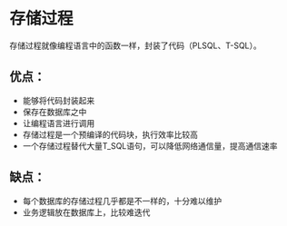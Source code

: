 # 存储过程

存储过程就像编程语言中的函数一样，封装了代码（PLSQL、T-SQL）。

## 优点：

* 能够将代码封装起来
* 保存在数据库之中
* 让编程语言进行调用
* 存储过程是一个预编译的代码块，执行效率比较高
* 一个存储过程替代大量T_SQL语句，可以降低网络通信量，提高通信速率

## 缺点：

* 每个数据库的存储过程几乎都是不一样的，十分难以维护
* 业务逻辑放在数据库上，比较难迭代
